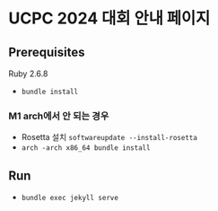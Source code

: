 # UCPC 2024 대회 안내 페이지

## Prerequisites

Ruby 2.6.8

- `bundle install`

### M1 arch에서 안 되는 경우

- Rosetta 설치 `softwareupdate --install-rosetta`
- `arch -arch x86_64 bundle install`

## Run

- `bundle exec jekyll serve`